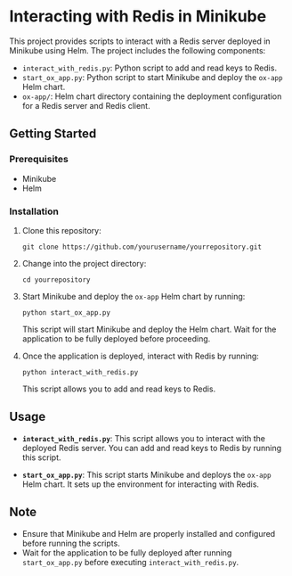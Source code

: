 # Interacting with Redis in Minikube

This project provides scripts to interact with a Redis server deployed in Minikube using Helm. The project includes the following components:

- `interact_with_redis.py`: Python script to add and read keys to Redis.
- `start_ox_app.py`: Python script to start Minikube and deploy the `ox-app` Helm chart.
- `ox-app/`: Helm chart directory containing the deployment configuration for a Redis server and Redis client.

## Getting Started

### Prerequisites
- Minikube
- Helm

### Installation

1. Clone this repository:

    ```
    git clone https://github.com/yourusername/yourrepository.git
    ```

2. Change into the project directory:

    ```
    cd yourrepository
    ```

3. Start Minikube and deploy the `ox-app` Helm chart by running:

    ```
    python start_ox_app.py
    ```

    This script will start Minikube and deploy the Helm chart. Wait for the application to be fully deployed before proceeding.

4. Once the application is deployed, interact with Redis by running:

    ```
    python interact_with_redis.py
    ```

    This script allows you to add and read keys to Redis.

## Usage

- **`interact_with_redis.py`**: This script allows you to interact with the deployed Redis server. You can add and read keys to Redis by running this script.

- **`start_ox_app.py`**: This script starts Minikube and deploys the `ox-app` Helm chart. It sets up the environment for interacting with Redis.

## Note

- Ensure that Minikube and Helm are properly installed and configured before running the scripts.
- Wait for the application to be fully deployed after running `start_ox_app.py` before executing `interact_with_redis.py`.
